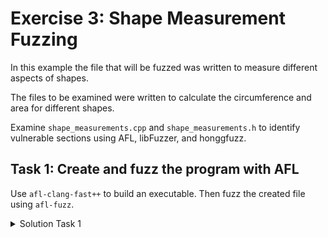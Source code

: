 # Exercise 3: Shape Measurement Fuzzing

In this example the file that will be fuzzed was written to measure different aspects of shapes.

The files to be examined were written to calculate the circumference and area for different shapes.

Examine ```shape_measurements.cpp``` and ```shape_measurements.h``` to identify vulnerable sections using AFL, libFuzzer, and honggfuzz.

## Task 1: Create and fuzz the program with AFL

Use ```afl-clang-fast++``` to build an executable. Then fuzz the created file using ```afl-fuzz```.

<details>
<summary>Solution Task 1</summary>

An option that can be taken is to change the structure of the file to use the function ```extern "C" int LLVMFuzzerTestOneInput```.

```
afl-clang-fast++ -fsanitize=fuzzer -o harness_afl shape_measurements_fuzzed.cpp
```

The created executable is saved to ```harness_afl```. In the edited file, the inputs accepted by the program are comma-delimited. To provide a seed input value, a test string is created and saved in a directory called ```input_afl```.

```
echo "1,15" > input_afl/test1
echo "2,30" > input_afl/test2
echo "3,10,10" > input_afl/test3
```

Now ```afl-fuzz``` is used to test the created file.

```
afl-fuzz -i input_afl/ -o output_afl/ ./harness_afl
``` 

* -i input_afl/ - The input directory that seeds inputs are saved.
* -o output_afl/ - Directory where results are saved.
* ./harness_afl - The target executable under test.


The results can be found in ```output_afl/default/crashes/```.

</details>